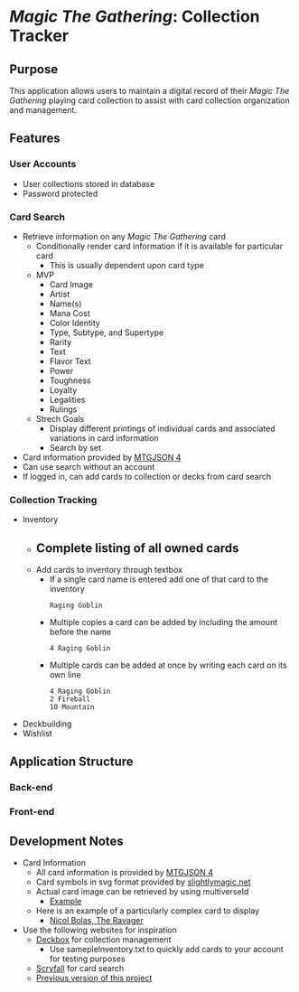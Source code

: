 # *Magic The Gathering*: Collection Tracker

## Purpose
This application allows users to maintain a digital record of their *Magic The Gathering* playing card collection to assist with card collection organization and management.

## Features

### User Accounts
- User collections stored in database
- Password protected

### Card Search
- Retrieve information on any *Magic The Gathering* card
  - Conditionally render card information if it is available for particular card
    - This is usually dependent upon card type
  - MVP
    - Card Image
    - Artist
    - Name(s)
    - Mana Cost
    - Color Identity
    - Type, Subtype, and Supertype
    - Rarity
    - Text
    - Flavor Text
    - Power
    - Toughness
    - Loyalty
    - Legalities
    - Rulings
  - Strech Goals
    - Display different printings of individual cards and associated variations in card information
    - Search by set
- Card information provided by [MTGJSON 4](https://mtgjson.com/v4/)
- Can use search without an account
- If logged in, can add cards to collection or decks from card search

### Collection Tracking
- Inventory
  - Complete listing of all owned cards
    - 
  - Add cards to inventory through textbox
    - If a single card name is entered add one of that card to the inventory 
      ```
      Raging Goblin
      ```
    - Multiple copies a card can be added by including the amount before the name
      ```
      4 Raging Goblin
      ```
    - Multiple cards can be added at once by writing each card on its own line
      ```
      4 Raging Goblin
      2 Fireball
      10 Mountain
      ```
- Deckbuilding
- Wishlist

## Application Structure

### Back-end

### Front-end

## Development Notes
- Card Information
  - All card information is provided by [MTGJSON 4](https://mtgjson.com/v4/)
  - Card symbols in svg format provided by [slightlymagic.net](https://www.slightlymagic.net/forum/viewtopic.php?t=4430)
  - Actual card image can be retrieved by using multiverseId
    - [Example](https://www.reddit.com/r/magicTCG/comments/31v0n4/website_or_api_to_get_mtg_card_images/cq57ihi/)
  - Here is an example of a particularly complex card to display
    - [Nicol Bolas, The Ravager](https://scryfall.com/card/m19/218/nicol-bolas-the-ravager-nicol-bolas-the-arisen)
- Use the following websites for inspiration
  - [Deckbox](https://deckbox.org/) for collection management
    - Use samepleInventory.txt to quickly add cards to your account for testing purposes
  - [Scryfall](https://scryfall.com/) for card search
  - [Previous version of this project](https://tyler-maxwell.github.io/project1/)